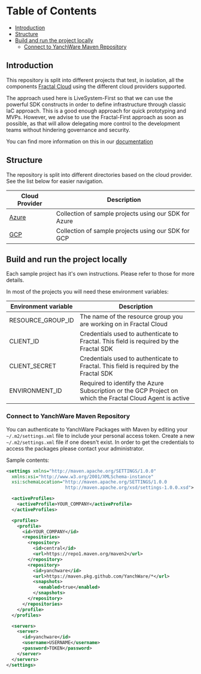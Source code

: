 # Table of Contents
- [Introduction](#introduction)
- [Structure](#structure)
- [Build and run the project locally](#build-and-run-the-project-locally)
  * [Connect to YanchWare Maven Repository](#connect-to-yanchware-maven-repository)

## Introduction

This repository is split into different projects that test, in isolation, all the components [Fractal Cloud](https://fractal.cloud/) using the different cloud providers supported. 

The approach used here is LiveSystem-First so that we can use the powerful SDK constructs in order to define infrastructure through classic IaC approach.
This is a good enough approach for quick prototyping and MVPs.
However, we advise to use the Fractal-First approach as soon as possible, as that will allow delegating more control to the development teams without hindering governance and security.

You can find more information on this in our [documentation](https://fractal.cloud/docs)

## Structure

The repository is split into different directories based on the cloud provider. See the list below for easier navigation.

| Cloud Provider        	| Description                                           	|
|-----------------------	|-------------------------------------------------------	|
| [ Azure ]( ./azure/ ) 	| Collection of sample projects using our SDK for Azure 	|
| [ GCP   ]( ./gcp/   ) 	| Collection of sample projects using our SDK for GCP   	|

## Build and run the project locally

Each sample project has it's own instructions. Please refer to those for more details.

In most of the projects you will need these environment variables:

| Environment variable 	| Description                                                                                                	|
|----------------------	|------------------------------------------------------------------------------------------------------------	|
| RESOURCE_GROUP_ID    	| The name of the resource group you are working on in Fractal Cloud                                         	|
| CLIENT_ID            	| Credentials used to authenticate to Fractal. This field is required by the Fractal SDK                     	|
| CLIENT_SECRET        	| Credentials used to authenticate to Fractal. This field is required by the Fractal SDK                    	|
| ENVIRONMENT_ID       	| Required to identify the Azure Subscription or the GCP Project on which the Fractal Cloud Agent is active 	|

### Connect to YanchWare Maven Repository

You can authenticate to YanchWare Packages with Maven by editing your `~/.m2/settings.xml` file to include your personal access token. Create a new `~/.m2/settings.xml` file if one doesn't exist.
In order to get the credentials to access the packages please contact your administrator.

Sample contents:

```xml
<settings xmlns="http://maven.apache.org/SETTINGS/1.0.0"
  xmlns:xsi="http://www.w3.org/2001/XMLSchema-instance"
  xsi:schemaLocation="http://maven.apache.org/SETTINGS/1.0.0
                      http://maven.apache.org/xsd/settings-1.0.0.xsd">

  <activeProfiles>
    <activeProfile>YOUR_COMPANY</activeProfile>
  </activeProfiles>

  <profiles>
    <profile>
      <id>YOUR_COMPANY</id>
      <repositories>
        <repository>
          <id>central</id>
          <url>https://repo1.maven.org/maven2</url>
        </repository>
        <repository>
          <id>yanchware</id>
          <url>https://maven.pkg.github.com/YanchWare/*</url>
          <snapshots>
            <enabled>true</enabled>
          </snapshots>
        </repository>
      </repositories>
    </profile>
  </profiles>

  <servers>
    <server>
      <id>yanchware</id>
      <username>USERNAME</username>
      <password>TOKEN</password>
    </server>
  </servers>
</settings>
```